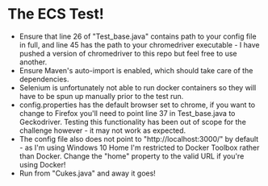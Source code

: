 # The ECS Test!
- Ensure that line 26 of "Test_base.java" contains path to your config file in full, and line 45 has the path to your chromedriver executable - I have pushed a version of chromedriver to this repo but feel free to use another.
- Ensure Maven's auto-import is enabled, which should take care of the dependencies.
- Selenium is unfortunately not able to run docker containers so they will have to be spun up manually prior to the test run.
- config.properties has the default browser set to chrome, if you want to change to Firefox you'll need to point line 37 in Test_base.java to Geckodriver. Testing this functionality has been out of scope for the challenge however - it may not work as expected.
- The config file also does not point to "http://localhost:3000/" by default - as I'm using Windows 10 Home I'm restricted to Docker Toolbox rather than Docker. Change the "home" property to the valid URL if you're using Docker! 
- Run from "Cukes.java" and away it goes!
